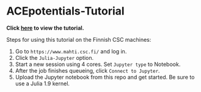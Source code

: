 # ACEpotentials-Tutorial

**Click [here](https://github.com/wcwitt/ACEpotentials-Tutorial/blob/main/ACEpotentials-Tutorial.ipynb) to view the tutorial.**

Steps for using this tutorial on the Finnish CSC machines:

1. Go to `https://www.mahti.csc.fi/` and log in.
2. Click the `Julia-Jupyter` option.
3. Start a new session using 4 cores. Set `Jupyter type` to Notebook.
4. After the job finishes queueing, click `Connect to Jupyter`.
5. Upload the Jupyter notebook from this repo and get started. Be sure to use a Julia 1.9 kernel.
